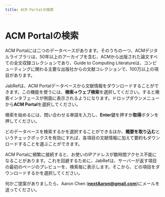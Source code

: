 ```yaml
---
title: ACM Portalの検索
---
```


# ACM Portalの検索

ACM Portalには二つのデータベースがあります。そのうちの一つ、ACMデジタルライブラリは、50年以上のアーカイブを含む、ACMから出版された論文すべての全文収録コレクションであり、Guide to Computing Literatureは、コンピューティングに関わる主要な出版社からの文献コレクションで、100万以上の項目があります。

JabRefは、ACM Portalデータベースから文献情報をダウンロードすることができます。この機能を使うには、**検索→ウェブ検索**を選択してください。すると検索インタフェースが側面に表示されるようになります。ドロップダウンメニューから**ACM Portal**を選択してください。

検索を始めるには、問い合わせる単語を入力し、**Enter**鍵を押すか**取得**ボタンを押してください。

どのデータベースを検索するかを選択することができるほか、**概要を取り込む**というチェックボックスを有効にすれば、各項目の文献情報に加えて要約もダウンロードすることを選ぶことができます。

ACM Portalに頻繁に接続すると、お使いのIPアドレスが数時間アクセス不能になることがあります。これを回避するために、JabRefは、サーバーが返す項目の最初のページのプレビューを、検索毎に表示します。そこから、どの項目をダウンロードするかを選択してください。

何かご提案がありましたら、Aaron Chen (**nextAaron@gmail.com**)にメールを送ってください。
